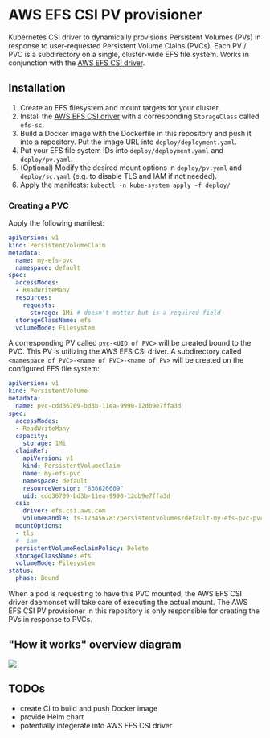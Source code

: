 # AWS EFS CSI PV provisioner

Kubernetes CSI driver to dynamically provisions Persistent Volumes (PVs) in response to user-requested Persistent Volume Clains (PVCs). Each PV / PVC is a subdirectory on a single, cluster-wide EFS file system. Works in conjunction with the [AWS EFS CSI driver](https://github.com/kubernetes-sigs/aws-efs-csi-driver).

## Installation

1. Create an EFS filesystem and mount targets for your cluster.
2. Install the [AWS EFS CSI driver](https://github.com/kubernetes-sigs/aws-efs-csi-driver) with a corresponding `StorageClass` called `efs-sc`.
3. Build a Docker image with the Dockerfile in this repository and push it into a repository. Put the image URL into `deploy/deployment.yaml`.
4. Put your EFS file system IDs into `deploy/deployment.yaml` and `deploy/pv.yaml`.
5. (Optional) Modify the desired mount options in `deploy/pv.yaml` and `deploy/sc.yaml` (e.g. to disable TLS and IAM if not needed).
6. Apply the manifests: `kubectl -n kube-system apply -f deploy/`

### Creating a PVC

Apply the following manifest:

```yaml
apiVersion: v1
kind: PersistentVolumeClaim
metadata:
  name: my-efs-pvc
  namespace: default
spec:
  accessModes:
  - ReadWriteMany
  resources:
    requests:
      storage: 1Mi # doesn't matter but is a required field
  storageClassName: efs
  volumeMode: Filesystem
```

A corresponding PV called `pvc-<UID of PVC>` will be created bound to the PVC. This PV is utilizing the AWS EFS CSI driver. A subdirectory called `<namespace of PVC>-<name of PVC>-<name of PV>` will be created on the configured EFS file system:

```yaml
apiVersion: v1
kind: PersistentVolume
metadata:
  name: pvc-cdd36709-bd3b-11ea-9990-12db9e7ffa3d
spec:
  accessModes:
  - ReadWriteMany
  capacity:
    storage: 1Mi
  claimRef:
    apiVersion: v1
    kind: PersistentVolumeClaim
    name: my-efs-pvc
    namespace: default
    resourceVersion: "836626609"
    uid: cdd36709-bd3b-11ea-9990-12db9e7ffa3d
  csi:
    driver: efs.csi.aws.com
    volumeHandle: fs-12345678:/persistentvolumes/default-my-efs-pvc-pvc-cdd36709-bd3b-11ea-9990-12db9e7ffa3d
  mountOptions:
  - tls
  #- iam
  persistentVolumeReclaimPolicy: Delete
  storageClassName: efs
  volumeMode: Filesystem
status:
  phase: Bound
```

When a pod is requesting to have this PVC mounted, the AWS EFS CSI driver daemonset will take care of executing the actual mount. The AWS EFS CSI PV provisioner in this repository is only responsible for creating the PVs in response to PVCs.

## "How it works" overview diagram

![](docs/overview.svg)

## TODOs

* create CI to build and push Docker image
* provide Helm chart
* potentially integerate into AWS EFS CSI driver
